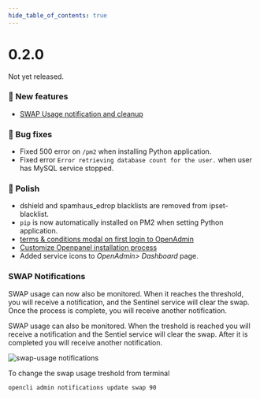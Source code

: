 ```yaml
--- 
hide_table_of_contents: true
---
```



# 0.2.0

Not yet released.


### 🚀 New features
- [SWAP Usage notification and cleanup](#swap-notifications)

### 🐛 Bug fixes
- Fixed 500 error on `/pm2` when installing Python application.
- Fixed error `Error retrieving database count for the user.` when user has MySQL service stopped.

### 💅 Polish
- dshield and spamhaus_edrop blacklists are removed from ipset-blacklist.
- `pip` is now automatically installed on PM2 when setting Python application.
- [terms & conditions modal on first login to OpenAdmin](https://i.postimg.cc/L5JKBzKV/image.png)
- [Customize Openpanel installation process](https://openpanel.co/install)
- Added service icons to *OpenAdmin> Dashboard* page.



### SWAP Notifications

SWAP usage can now also be monitored. When it reaches the threshold, you will receive a notification, and the Sentinel service will clear the swap. Once the process is complete, you will receive another notification.

SWAP usage can also be monitored. When the treshold is reached you will receive a notification and the Sentiel service will clear the swap. After it is completed you will receive another notification.

![swap-usage notifications](https://i.postimg.cc/nLTK7LbH/image.png)

To change the swap usage treshold from terminal
```bash
opencli admin notifications update swap 90
```



